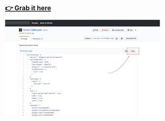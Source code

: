 ## [👉 Grab it here](https://chrome.google.com/webstore/detail/gist-copy-button/dliomfdofdofnaghhnhnflpolbbaambh)

![demo.png](demo.png)
